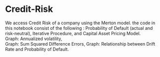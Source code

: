 # Credit-Risk
We access Credit Risk of a company using the Merton model. the code in this notebook consist of the following : 
Probability of Default (actual and risk-neutral),  Iterative Procedure, and  Capital Asset Pricing Model.                            
Graph: Annualized volatility,  
Graph: Sum Squared Difference Errors,
Graph: Relationship between Drift Rate and Probability of Default.
